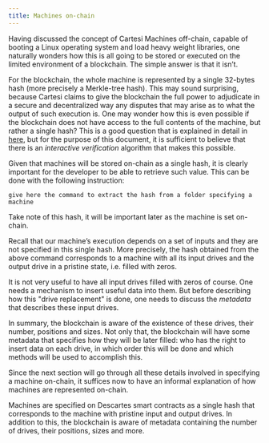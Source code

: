 ```yaml
---
title: Machines on-chain
---
```


Having discussed the concept of Cartesi Machines off-chain, capable of booting a Linux operating system and load heavy weight libraries, one naturally wonders how this is all going to be stored or executed on the limited environment of a blockchain. The simple answer is that it isn’t.

For the blockchain, the whole machine is represented by a single 32-bytes hash (more precisely a Merkle-tree hash). This may sound surprising, because Cartesi claims to give the blockchain the full power to adjudicate in a secure and decentralized way any disputes that may arise as to what the output of such execution is. One may wonder how this is even possible if the blockchain does not have access to the full contents of the machine, but rather a single hash? This is a good question that is explained in detail in [here](../../machine/blockchain/hash), but for the purpose of this document, it is sufficient to believe that there is an *interactive verification* algorithm that makes this possible.

Given that machines will be stored on-chain as a single hash, it is clearly important for the developer to be able to retrieve such value. This can be done with the following instruction:
```
give here the command to extract the hash from a folder specifying a machine
```
Take note of this hash, it will be important later as the machine is set on-chain.

Recall that our machine’s execution depends on a set of inputs and they are not specified in this single hash. More precisely, the hash obtained from the above command corresponds to a machine with all its input drives and the output drive in a pristine state, i.e. filled with zeros.

It is not very useful to have all input drives filled with zeros of course. One needs a mechanism to insert useful data into them.
But before describing how this "drive replacement" is done, one needs to discuss the *metadata* that describes these input drives.

In summary, the blockchain is aware of the existence of these drives, their number, positions and sizes. Not only that, the blockchain will have some metadata that specifies how they will be later filled: who has the right to insert data on each drive, in which order this will be done and which methods will be used to accomplish this.

Since the next section will go through all these details involved in specifying a machine on-chain, it suffices now to have an informal explanation of how machines are represented on-chain.

Machines are specified on Descartes smart contracts as a single hash that corresponds to the machine with pristine input and output drives. In addition to this, the blockchain is aware of metadata containing the number of drives, their positions, sizes and more.
